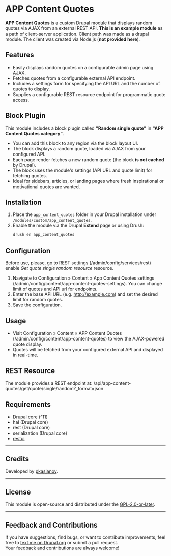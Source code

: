 # APP Content Quotes

**APP Content Quotes** is a custom Drupal module that displays random quotes via AJAX from an external REST API.
**This is an example module** as a path of client-server application. Client path was made as a drupal module. The client was created via Node.js (**not provided here**).

## Features

- Easily displays random quotes on a configurable admin page using AJAX.
- Fetches quotes from a configurable external API endpoint.
- Includes a settings form for specifying the API URL and the number of quotes to display.
- Supplies a configurable REST resource endpoint for programmatic quote access.

## Block Plugin

This module includes a block plugin called **"Random single quote"** in **"APP Content Quotes category"**.

- You can add this block to any region via the block layout UI.
- The block displays a random quote, loaded via AJAX from your configured API.
- Each page render fetches a new random quote (the block **is not cached** by Drupal).
- The block uses the module's settings (API URL and quote limit) for fetching quotes.
- Ideal for sidebars, articles, or landing pages where fresh inspirational or motivational quotes are wanted.

## Installation

1. Place the `app_content_quotes` folder in your Drupal installation under `/modules/custom/app_content_quotes`.
2. Enable the module via the Drupal **Extend** page or using Drush:
   ```bash
   drush en app_content_quotes
   ```

## Configuration

Before use, please, go to REST settings (/admin/config/services/rest) enable *Get quote single random resource* resource.	

1. Navigate to Configuration » Content » App Content Quotes settings (/admin/config/content/app-content-quotes-settings). You can change limit of quotes and API url for endpoints.
2. Enter the base API URL (e.g. http://example.com) and set the desired limit for random quotes.
3. Save the configuration.

## Usage
- Visit Configuration » Content » APP Content Quotes (/admin/config/content/app-content-quotes) to view the AJAX-powered quote display.
- Quotes will be fetched from your configured external API and displayed in real-time.

## REST Resource
The module provides a REST endpoint at: /api/app-content-quotes/get/quote/single/random?_format=json

## Requirements
- Drupal core (^11)
- hal (Drupal core)
- rest (Drupal core)
- serialization (Drupal core)
- [restui](https://www.drupal.org/project/restui)

---

## Credits

Developed by [pkasianov](https://www.drupal.org/u/pkasianov).

---

## License

This module is open-source and distributed under the [GPL-2.0-or-later](https://www.drupal.org/about/licensing).

---

## Feedback and Contributions

If you have suggestions, find bugs, or want to contribute improvements, feel free to [text me on Drupal.org](https://www.drupal.org/u/pkasianov) or submit a pull request.  
Your feedback and contributions are always welcome!
